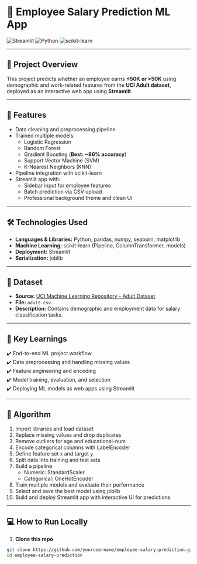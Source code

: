 # 💼 Employee Salary Prediction ML App

![Streamlit](https://img.shields.io/badge/Streamlit-App-brightgreen) ![Python](https://img.shields.io/badge/Python-3.11-blue) ![scikit-learn](https://img.shields.io/badge/scikit--learn-ML-orange)

---

## 📌 Project Overview

This project predicts whether an employee earns **≤50K or >50K** using demographic and work-related features from the **UCI Adult dataset**, deployed as an interactive web app using **Streamlit**.

---

## 🚀 Features

- Data cleaning and preprocessing pipeline
- Trained multiple models:
  - Logistic Regression
  - Random Forest
  - Gradient Boosting (**Best: ~86% accuracy**)
  - Support Vector Machine (SVM)
  - K-Nearest Neighbors (KNN)
- Pipeline integration with scikit-learn
- Streamlit app with:
  - Sidebar input for employee features
  - Batch prediction via CSV upload
  - Professional background theme and clean UI

---

## 🛠️ Technologies Used

- **Languages & Libraries:** Python, pandas, numpy, seaborn, matplotlib
- **Machine Learning:** scikit-learn (Pipeline, ColumnTransformer, models)
- **Deployment:** Streamlit
- **Serialization:** joblib

---

## 📁 Dataset

- **Source:** [UCI Machine Learning Repository - Adult Dataset](https://archive.ics.uci.edu/ml/datasets/adult)
- **File:** `adult.csv`
- **Description:** Contains demographic and employment data for salary classification tasks.

---

## 🧠 Key Learnings

✔️ End-to-end ML project workflow  
✔️ Data preprocessing and handling missing values  
✔️ Feature engineering and encoding  
✔️ Model training, evaluation, and selection  
✔️ Deploying ML models as web apps using Streamlit

---

## 📝 Algorithm

1. Import libraries and load dataset
2. Replace missing values and drop duplicates
3. Remove outliers for age and educational-num
4. Encode categorical columns with LabelEncoder
5. Define feature set `x` and target `y`
6. Split data into training and test sets
7. Build a pipeline:
   - Numeric: StandardScaler
   - Categorical: OneHotEncoder
8. Train multiple models and evaluate their performance
9. Select and save the best model using joblib
10. Build and deploy Streamlit app with interactive UI for predictions

---

## 💻 How to Run Locally

1. **Clone this repo**

```bash
git clone https://github.com/yourusername/employee-salary-prediction.git
cd employee-salary-prediction
